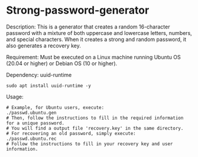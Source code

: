 # Strong-password-generator
Description: This is a generator that creates a random 16-character password with a mixture of both uppercase and lowercase letters, numbers, and special characters. When it creates a strong and random password, it also generates a recovery key. 

Requirement: Must be executed on a Linux machine running Ubuntu OS (20.04 or higher) or Debian OS (10 or higher). 

Dependency: uuid-runtime

    sudo apt install uuid-runtime -y

Usage: 

    # Example, for Ubuntu users, execute:
    ./passwd.ubuntu.gen
    # Then, follow the instructions to fill in the required information for a unique password.
    # You will find a output file 'recovery.key' in the same directory.
    # For recovering an old password, simply execute:
    ./passwd.ubuntu.rec
    # Follow the instructions to fill in your recovery key and user information.
